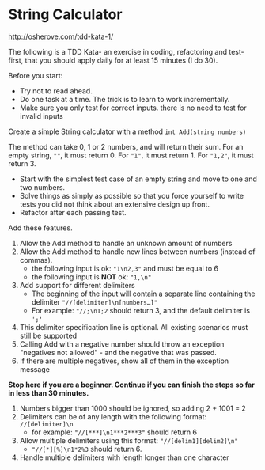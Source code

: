# String Calculator
http://osherove.com/tdd-kata-1/

The following is a TDD Kata- an exercise in coding, refactoring and test-first, that you should apply daily for at least 15 minutes (I do 30).

Before you start:
 
* Try not to read ahead.
* Do one task at a time. The trick is to learn to work incrementally.
* Make sure you only test for correct inputs. there is no need to test for invalid inputs

Create a simple String calculator with a method `int Add(string numbers)`

The method can take 0, 1 or 2 numbers, and will return their sum. 
For an empty string, `""`, it must return 0.
For `"1"`, it must return 1.
For `"1,2"`, it must return 3.

* Start with the simplest test case of an empty string and move to one and two numbers.
* Solve things as simply as possible so that you force yourself to write tests you did not think about an extensive design up front.
* Refactor after each passing test.

Add these features. 

1. Allow the Add method to handle an unknown amount of numbers
1. Allow the Add method to handle new lines between numbers (instead of commas).
	* the following input is ok: `"1\n2,3"` and must be equal to 6
	* the following input is **NOT** ok:  `"1,\n"`
1. Add support for different delimiters
	* The beginning of the input will contain a separate line containing the delimiter
	`"//[delimiter]\n[numbers…]"` 
	* For example: `"//;\n1;2` should return 3, and the default delimiter is `';'`
1. This delimiter specification line is optional. All existing scenarios must still be supported
1. Calling Add with a negative number should throw an exception "negatives not allowed" - and the negative that was passed.
1. If there are multiple negatives, show all of them in the exception message

**Stop here if you are a beginner. Continue if you can finish the steps so far in less than 30 minutes.**

1. Numbers bigger than 1000 should be ignored, so adding 2 + 1001  = 2
1. Delimiters can be of any length with the following format:  `//[delimiter]\n` 
	* for example: `"//[***]\n1***2***3"` should return 6
1. Allow multiple delimiters using this format: `"//[delim1][delim2]\n"` 
	* `"//[*][%]\n1*2%3` should return 6.
1. Handle multiple delimiters with length longer than one character